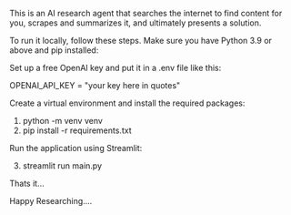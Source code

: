This is an AI research agent that searches the internet to find content for you, scrapes and summarizes it, and ultimately presents a solution.

To run it locally, follow these steps. Make sure you have Python 3.9 or above and pip installed:

Set up a free OpenAI key and put it in a .env file like this:

OPENAI_API_KEY = "your key here in quotes"


Create a virtual environment and install the required packages:
1. python -m venv venv
2. pip install -r requirements.txt

Run the application using Streamlit:

3. streamlit run main.py

Thats it...

Happy Researching....

